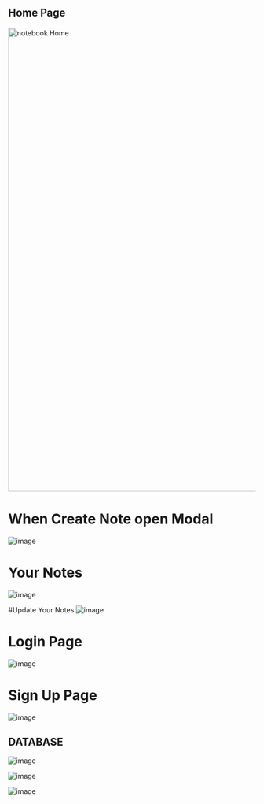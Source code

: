 
## Home Page
<img width="941" alt="notebook Home" src="https://github.com/prince-111/NoteBook/assets/88477312/b33dd0a2-82ca-4ee7-9ca6-e544a4975f5c">

# When Create Note open Modal
![image](https://github.com/prince-111/NoteBook/assets/88477312/4c9232c4-88a6-4475-8591-81f11149c8d1)

# Your Notes
![image](https://github.com/prince-111/NoteBook/assets/88477312/0a5ed088-8910-4788-ac26-f7cafdd86204)

#Update Your Notes
![image](https://github.com/prince-111/NoteBook/assets/88477312/02a6fc61-e141-4c20-a68b-e6d47e1fd53b)

# Login Page
![image](https://github.com/prince-111/NoteBook/assets/88477312/77731d7f-fb68-475a-a532-da39dad18eaa)

# Sign Up Page
![image](https://github.com/prince-111/NoteBook/assets/88477312/8d5baa5e-974a-4e65-9ee5-d2b3c93d3dd7)

## DATABASE
![image](https://github.com/prince-111/NoteBook/assets/88477312/62948a0d-3efa-4756-aa99-1c91f2c0d27a)

![image](https://github.com/prince-111/NoteBook/assets/88477312/44237c98-9f0d-42da-94f8-8e7e7d380685)

![image](https://github.com/prince-111/NoteBook/assets/88477312/068e2bcd-2f31-4c65-9ada-a26724f8ea84)
